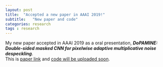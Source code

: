 ```yaml
---
layout: post
title:  "Accepted a new paper in AAAI 2019!"
subtitle:   "New paper and code"
categories: research
tags : research
---
```

 
My new paper accepted in AAAI 2019 as a oral presentation, ***DoPAMINE: Double-sided masked CNN for pixelwise adaptive multiplicative noise despeckling***.  
This is [paper link](https://arxiv.org/abs/1902.02530) and [code will be uploaded soon]().

